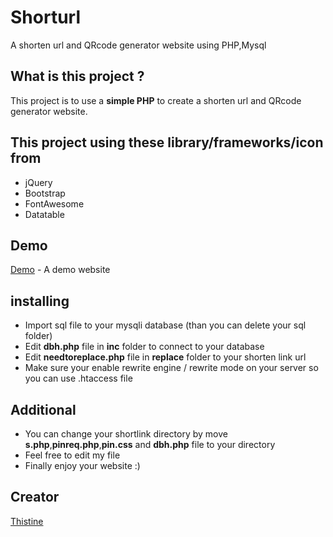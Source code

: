 # Shorturl
A shorten url and QRcode generator website using PHP,Mysql

## What is this project ?
This project is to use a  **simple PHP** to create a shorten url and QRcode generator website.

## This project using these library/frameworks/icon from 
* jQuery
* Bootstrap
* FontAwesome
* Datatable

## Demo
[Demo](https://demo.thistine.com/shorturl) - A demo website

## installing
* Import sql file to your mysqli database (than you can delete your sql folder)
* Edit **dbh.php** file in **inc** folder to connect to your database
* Edit **needtoreplace.php** file in **replace** folder to your shorten link url
* Make sure your enable rewrite engine / rewrite mode on your server so you can use .htaccess file

## Additional
* You can change your shortlink directory by move **s.php**,**pinreq.php**,**pin.css** and **dbh.php** file to your directory 
* Feel free to edit my file 
* Finally enjoy your website :)


## Creator
[Thistine](https://thistine.com)
